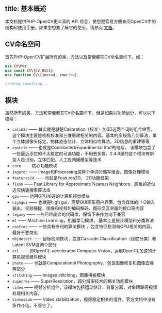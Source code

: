 title: 基本概述
-----------
本文档提供PHP-OpenCV更丰富的 API 信息，使您更容易方便查阅OpenCV中的结构和使用手册。如果您想要了解它的使用，请参阅 [文档](./)。

<!--在开始之前，请注意本文件仅适用于 Hexo 3 及以上版本。-->

## CV命名空间

首先PHP-OpenCV扩展所有的类、方法以及常量都在CV命名空间下，如：

``` php
use CV\Mat;
use const CV\{CV_8UC1};
use function CV\{imread, imwrite};

//doing something...

```


## 模块

虽然所有的类、方法和常量都在CV命名空间下，但是如果以功能划分，可以以下模块：

- `calib3d` —— 其实就是就是Calibration（校准）加3D这两个词的组合缩写。这个模块主要是相机校准和三维重建相关的内容。基本的多视角几何算法，单个立体摄像头标定，物体姿态估计，立体相似性算法，3D信息的重建等等
- `contrib` —— 也就是Contributed/Experimental Stuf的缩写， 该模块包含了一些最近添加的不太稳定的可选功能，不用去多管。2.4.8里的这个模块有新型人脸识别，立体匹配，人工视网膜模型等技术
- `core`    —— 核心功能模块
- `imgproc` —— Image和Processing这两个单词的缩写组合。图像处理模块
- `features2d` —— 也就是Features2D， 2D功能框架 
- `flann` —— Fast Library for Approximate Nearest Neighbors，高维的近似近邻快速搜索算法库
- `gpu` —— 运用GPU加速的计算机视觉模块
- `highgui` —— 也就是high gui，高层GUI图形用户界面，包含媒体的I / O输入输出，视频捕捉、图像和视频的编码解码、图形交互界面的接口等内容
- `legacy` —— 一些已经废弃的代码库，保留下来作为向下兼容
- `ml` —— Machine Learning，机器学习模块， 基本上是统计模型和分类算法
- `nonfree` —— 一些具有专利的算法模块 ，包含特征检测和GPU相关的内容。最好不要商用
- `objdetect` —— 目标检测模块，包含Cascade Classification（级联分类）和Latent SVM这两个部分
- `ocl` —— 即OpenCL-accelerated Computer Vision，运用OpenCL加速的计算机视觉组件模块
- `photo` —— 也就是Computational Photography，包含图像修复和图像去噪两部分
- `stitching` —— images stitching，图像拼接模块
- `superres` —— SuperResolution，超分辨率技术的相关功能模块
- `video` —— 视频分析组件，该模块包括运动估计，背景分离，对象跟踪等视频处理相关内容。
- `Videostab` —— Video stabilization，视频稳定相关的组件，官方文档中没有多作介绍，不管它了。


